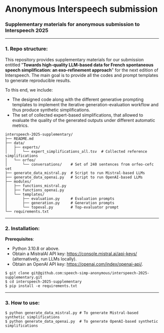 # Anonymous Interspeech submission

### Supplementary materials for anonymous submission to Interspeech 2025

---

<!-- https://github.com/speech-simp-anonymous/interspeech-2025-supplementary -->

### 1. Repo structure: 

This repository provides supplementary materials for our submission entitled "__Towards high-quality LLM-based data for French spontaneous speech simplification: an exo-refinement approach__" for  the next edition of Interspeech. The main goal is to provide all the codes and prompt templates to generate reproducible results. 

To this end, we include:
- The designed code along with the different generative prompting templates to implement the iterative generation-evaluation workflow and thus produce synthetic simplifications.
- The set of collected expert-based simplifications, that allowed to evaluate the quality of the generated outputs under different automatic metrics.

```
interspeech-2025-supplementary/
├── README.md
├── data/
│   ├── experts/ 
│   │   └── expert_simplifications_all.tsv  # Collected reference simplifications
│   └── orfeo/
│       └── conversations/    # Set of 240 sentences from orfeo-cefc set
├── generate_data_mistral.py  # Script to run Mistral-based LLMs
├── generate_data_openai.py   # Script to run OpenAI-based LLMs
├── modules/
│   ├── functions_mistral.py
│   ├── functions_openai.py
│   └── templates/
│       ├── evaluation.py     # Evaluation prompts
│       ├── generation.py     # Generation prompts
│       └── topeval.py        # Top-evaluator prompt
└── requirements.txt
```

---

### 2. Installation:

__Prerequisites__: 
- Python 3.10.8 or above.
- Obtain a MistralAI API key: https://console.mistral.ai/api-keys/ (alternatively, run LLMs locally).
- Obtain an OpenAI API key: https://openai.com/index/openai-api/.

```
$ git clone git@github.com:speech-simp-anonymous/interspeech-2025-supplementary.git
$ cd interspeech-2025-supplementary
$ pip install -e requirements.txt
```

---

### 3. How to use:

```
$ python generate_data_mistral.py # To generate Mistral-based synthetic simplifications
$ python generate_data_openai.py  # To generate OpenAI-based synthetic simplifications
```
